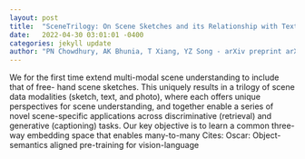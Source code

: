 ```yaml
---
layout: post
title:  "SceneTrilogy: On Scene Sketches and its Relationship with Text and Photo"
date:   2022-04-30 03:01:01 -0400
categories: jekyll update
author: "PN Chowdhury, AK Bhunia, T Xiang, YZ Song - arXiv preprint arXiv:2204.11964, 2022"
---
```

We for the first time extend multi-modal scene understanding to include that of free- hand scene sketches. This uniquely results in a trilogy of scene data modalities (sketch, text, and photo), where each offers unique perspectives for scene understanding, and together enable a series of novel scene-specific applications across discriminative (retrieval) and generative (captioning) tasks. Our key objective is to learn a common three-way embedding space that enables many-to-many Cites: Oscar: Object-semantics aligned pre-training for vision-language